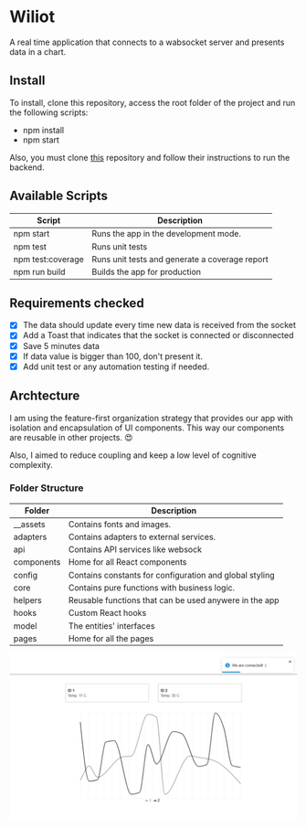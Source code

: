 # Wiliot

A real time application that connects to a wabsocket server and presents data in a chart.

## Install

To install, clone this repository, access the root folder of the project and run the following scripts:

- npm install
- npm start

Also, you must clone [this](https://github.com/and-dzh3/ws-srv) repository and follow their instructions to run the backend.

## Available Scripts

| Script            | Description                                    |
| ----------------- | ---------------------------------------------- |
| npm start         | Runs the app in the development mode.          |
| npm test          | Runs unit tests                                |
| npm test:coverage | Runs unit tests and generate a coverage report |
| npm run build     | Builds the app for production                  |

## Requirements checked

- [x] The data should update every time new data is received from the socket
- [x] Add a Toast that indicates that the socket is connected or disconnected
- [x] Save 5 minutes data
- [x] If data value is bigger than 100, don't present it.
- [x] Add unit test or any automation testing if needed.

## Archtecture

 I am using the feature-first organization strategy that provides our app with isolation and encapsulation of UI components. This way our components are reusable in other projects. 😍

 Also, I aimed to reduce coupling and keep a low level of cognitive complexity.

### Folder Structure

| Folder     | Description                                             |
| ---------- | ------------------------------------------------------- |
| __assets   | Contains fonts and images.                              |
| adapters   | Contains adapters to external services.                 |
| api        | Contains API services like websock                      |
| components | Home for all React components                           |
| config     | Contains constants for configuration and global styling |
| core       | Contains pure functions with business logic.            |
| helpers    | Reusable functions that can be used anywere in the app  |
| hooks      | Custom React hooks                                      |
| model      | The entities' interfaces                                |
| pages      | Home for all the pages                                  |

![A print showing the UI of the app](src/__assets/images/willio-desktop.png "App Ui")
